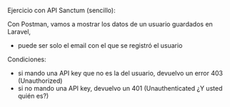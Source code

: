 Ejercicio con API Sanctum (sencillo):

Con Postman,
vamos a mostrar los datos de un usuario guardados en Laravel,
- puede ser solo el email con el que se registró el usuario

Condiciones:
- si mando una API key que no es la del usuario, devuelvo un error 403 (Unauthorized)
- si no mando una API key, devuelvo un 401 (Unauthenticated ¿Y usted quién es?)
